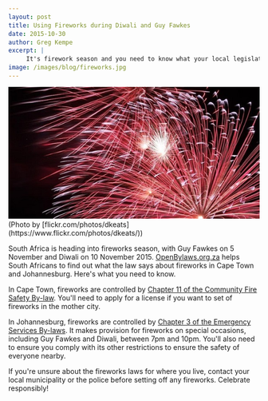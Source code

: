 ```yaml
---
layout: post
title: Using Fireworks during Diwali and Guy Fawkes
date: 2015-10-30
author: Greg Kempe
excerpt: |
     It's firework season and you need to know what your local legislation says about setting them off.
image: /images/blog/fireworks.jpg
---
```


<img src="/images/blog/fireworks.jpg">
<br>
(Photo by [flickr.com/photos/dkeats](https://www.flickr.com/photos/dkeats/))

South Africa is heading into fireworks season, with Guy Fawkes on 5 November and Diwali on 10 November 2015. [OpenBylaws.org.za](http://openbylaws.org.za) helps South Africans to find out what the law says about fireworks in Cape Town and Johannesburg. Here's what you need to know.

In Cape Town, fireworks are controlled by [Chapter 11 of the Community Fire Safety By-law](http://openbylaws.org.za/za-cpt/act/by-law/2002/community-fire-safety/chapter/11/). You'll need to apply for a license if you want to set of fireworks in the mother city.

In Johannesburg, fireworks are controlled by [Chapter 3 of the Emergency Services By-laws](http://openbylaws.org.za/za-jhb/act/by-law/2004/emergency-services-bylaws/chapter/3/). It makes provision for fireworks on special occasions, including Guy Fawkes and Diwali, between 7pm and 10pm. You'll also need to ensure you comply with its other restrictions to ensure the safety of everyone nearby.

If you're unsure about the fireworks laws for where you live, contact your local municipality or the police before setting off any fireworks. Celebrate responsibly!
